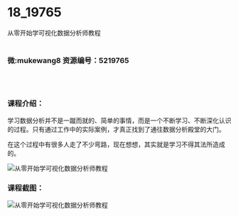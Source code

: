 # 18_19765
从零开始学可视化数据分析师教程
<br/></br>
<h3>微:mukewang8 资源编号：5219765</h3>
<br/></br>
<h3>课程介绍：</h3>
<p>学习<a title="查看与 数据分析 相关的文章" target="_blank">数据分析</a>并不是一蹴而就的、简单的事情，而是一个不断学习、不断深化认识的过程。只有通过工作中的实际案例，才真正找到了通往数据分析殿堂的大门。</p>
<p>在这个过程中有很多人走了不少弯路，现在想想，其实就是学习不得其法所造成的。</p>
<p><img src="https://www.ko996.com/wp-content/uploads/img/2021/05/1-12-300x156.png" alt="从零开始学可视化数据分析师教程"></p>
<div class="info-desc">
<h3>课程截图：</h3>
<p><img src="https://www.ko996.com/wp-content/uploads/img/2021/05/2-14.png" alt="从零开始学可视化数据分析师教程"></p>


			
</div>

